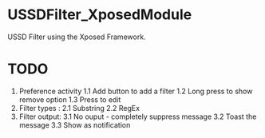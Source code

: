 USSDFilter_XposedModule
=======================

USSD Filter using the Xposed Framework.


TODO 
====

1. Preference activity
  1.1 Add button to add a filter
  1.2 Long press to show remove option
  1.3 Press to edit
2. Filter types :
  2.1 Substring
  2.2 RegEx
3. Filter output:
  3.1 No ouput - completely suppress message
  3.2 Toast the message
  3.3 Show as notification